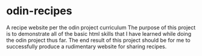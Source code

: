 # odin-recipes
A recipe website per the odin project curriculum
The purpose of this project is to demonstrate all of the basic html skills that I have learned while doing the odin project thus far. The end result of this project should be for me to successfully produce a rudimentary website for sharing recipes.
